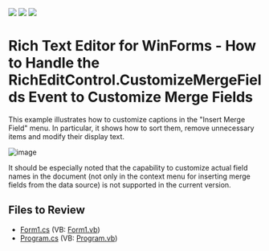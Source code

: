 <!-- default badges list -->
![](https://img.shields.io/endpoint?url=https://codecentral.devexpress.com/api/v1/VersionRange/128609893/23.2.3%2B)
[![](https://img.shields.io/badge/Open_in_DevExpress_Support_Center-FF7200?style=flat-square&logo=DevExpress&logoColor=white)](https://supportcenter.devexpress.com/ticket/details/E3483)
[![](https://img.shields.io/badge/📖_How_to_use_DevExpress_Examples-e9f6fc?style=flat-square)](https://docs.devexpress.com/GeneralInformation/403183)
<!-- default badges end -->

# Rich Text Editor for WinForms - How to Handle the RichEditControl.CustomizeMergeFields Event to Customize Merge Fields

This example illustrates how to customize captions in the "Insert Merge Field" menu. In particular, it shows how to sort them, remove unnecessary items and modify their display text.

![image](./media/fa1cfb92-5343-48c7-90b7-1316254666dc.png)

It should be especially noted that the capability to customize actual field names in the document (not only in the context menu for inserting merge fields from the data source) is not supported in the current version.

## Files to Review

* [Form1.cs](./CS/Form1.cs) (VB: [Form1.vb](./VB/Form1.vb))
* [Program.cs](./CS/Program.cs) (VB: [Program.vb](./VB/Program.vb))

